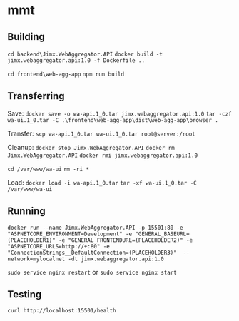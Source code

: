 # mmt

## Building

`cd backend\Jimx.WebAggregator.API`
`docker build -t jimx.webaggregator.api:1.0 -f Dockerfile ..`

`cd frontend\web-agg-app`
`npm run build`

## Transferring

Save:
`docker save -o wa-api.1_0.tar jimx.webaggregator.api:1.0`
`tar -czf wa-ui.1_0.tar -C .\frontend\web-agg-app\dist\web-agg-app\browser .` 

Transfer:
`scp wa-api.1_0.tar wa-ui.1_0.tar root@server:/root`

Cleanup:
`docker stop Jimx.WebAggregator.API`
`docker rm Jimx.WebAggregator.API`
`docker rmi jimx.webaggregator.api:1.0`

`cd /var/www/wa-ui`
`rm -ri *`

Load:
`docker load -i wa-api.1_0.tar`
`tar -xf wa-ui.1_0.tar -C /var/www/wa-ui`

## Running

`docker run --name Jimx.WebAggregator.API -p 15501:80 -e "ASPNETCORE_ENVIRONMENT=Development" -e "GENERAL_BASEURL=(PLACEHOLDER1)" -e "GENERAL_FRONTENDURL=(PLACEHOLDER2)" -e "ASPNETCORE_URLS=http://+:80" -e "ConnectionStrings__DefaultConnection=(PLACEHOLDER3)"  --network=mylocalnet -dt jimx.webaggregator.api:1.0`

`sudo service nginx restart` or `sudo service nginx start`

## Testing

`curl http://localhost:15501/health`
